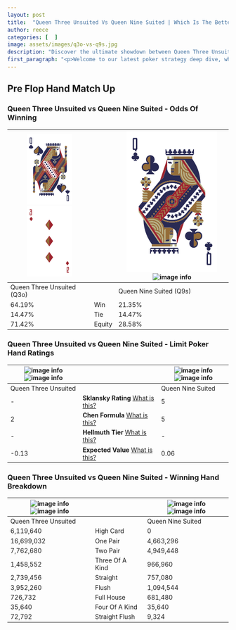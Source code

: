 ```yaml
---
layout: post
title:  "Queen Three Unsuited Vs Queen Nine Suited | Which Is The Better Hand In Poker? A Complete Guide"
author: reece
categories: [  ]
image: assets/images/q3o-vs-q9s.jpg
description: "Discover the ultimate showdown between Queen Three Unsuited and Queen Nine Suited in poker! Uncover the odds, strategies, and scenarios where one hand triumphs over the other. Get ready to up your poker game with this thrilling analysis."
first_paragraph: "<p>Welcome to our latest poker strategy deep dive, where we're pitting two distinct hands against each other in a high-stakes showdown: Queen Three Unsuited vs Queen Nine Suited.</p><p>In the dynamic world of poker, every decision counts, and knowing which hand holds the upper hand is key to your success at the table.</p><p>In this article, we'll dissect these two hands, explore the scenarios where one dominates the other, and equip you with the knowledge to make strategic choices that can tip the odds in your favor.</p><p>Get ready to unravel the intriguing dynamics of these poker hands and elevate your game to new heights.</p>"
---
```




[comment]: # (sp0)

## Pre Flop Hand Match Up

<div class="table hand-ratings" markdown="1"> 



### Queen Three Unsuited vs Queen Nine Suited - Odds Of Winning


    
| ![image info](assets/images/hand1/Q.png) ![image info](assets/images/hand1/3o.png) |  | ![image info](assets/images/hand2/Q.png) ![image info](assets/images/hand2/9s.png) |
| -------- | -------- | -------- |
| Queen Three Unsuited (Q3o) |  | Queen Nine Suited (Q9s) |
| 64.19% | Win | 21.35% |
| 14.47% | Tie | 14.47% |
| 71.42% | Equity | 28.58% |




[comment]: # (sp1)



### Queen Three Unsuited vs Queen Nine Suited - Limit Poker Hand Ratings


    
| ![image info](https://www.riverpairs.com/assets/images/hand1/Q.png) ![image info](https://www.riverpairs.com/assets/images/hand1/3o.png) |  | ![image info](https://www.riverpairs.com/assets/images/hand2/Q.png) ![image info](https://www.riverpairs.com/assets/images/hand2/9s.png) |
| -------- | -------- | -------- |
| Queen Three Unsuited |  | Queen Nine Suited |
| - | **Sklansky Rating** [What is this?](/sklansky-rating-explained) | 5 |
| 2 | **Chen Formula** [What is this?](/chen-formula-explained) | 5 |
| - | **Hellmuth Tier** [What is this?](/Hellmuth-tier-explained) | - |
| -0.13 | **Expected Value** [What is this?](/expected-value-explained) | 0.06 |




[comment]: # (sp2)



### Queen Three Unsuited vs Queen Nine Suited - Winning Hand Breakdown


    
| ![image info](https://www.riverpairs.com/assets/images/hand1/Q.png) ![image info](https://www.riverpairs.com/assets/images/hand1/3o.png) |  | ![image info](https://www.riverpairs.com/assets/images/hand2/Q.png) ![image info](https://www.riverpairs.com/assets/images/hand2/9s.png) |
| -------- | -------- | -------- |
| Queen Three Unsuited |  | Queen Nine Suited |
| 6,119,640 | High Card | 0 |
| 16,699,032 | One Pair | 4,663,296 |
| 7,762,680 | Two Pair | 4,949,448 |
| 1,458,552 | Three Of A Kind | 966,960 |
| 2,739,456 | Straight | 757,080 |
| 3,952,260 | Flush | 1,094,544 |
| 726,732 | Full House | 681,480 |
| 35,640 | Four Of A Kind | 35,640 |
| 72,792 | Straight Flush | 9,324 |




[comment]: # (sp3)



</div>

[comment]: # (sp4)



[comment]: # (sp5)

